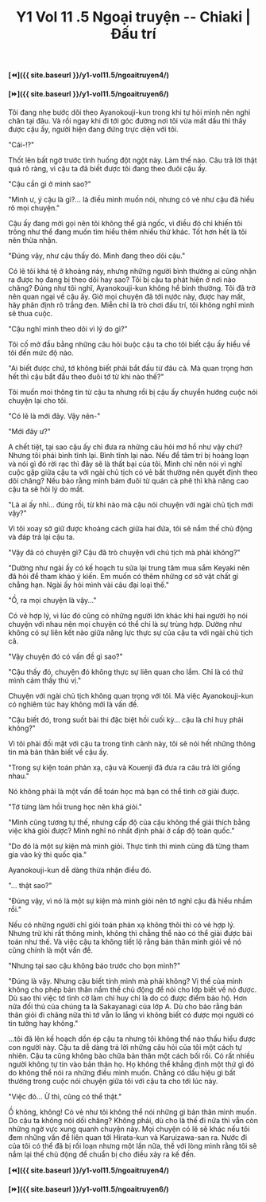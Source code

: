 ﻿---
layout: post
title: Y1 Vol 11 .5 Ngoại truyện -- Chiaki | Đấu trí
permalink: /y1-vol11.5/ngoaitruyen5/
---

**[⏪]({{ site.baseurl }}/y1-vol11.5/ngoaitruyen4/)**

**[⏩]({{ site.baseurl }}/y1-vol11.5/ngoaitruyen6/)**

Tôi đang nhẹ bước dõi theo Ayanokouji-kun trong khi tự hỏi mình nên nghỉ chân tại đâu. Và rồi ngay khi đi tới góc đường nơi tôi vừa mất dấu thì thấy được cậu ấy, người hiện đang đứng trực diện với tôi.

"Cái-!?"

Thốt lên bất ngờ trước tình huống đột ngột này. Làm thế nào. Câu trả lời thật quá rõ ràng, vì cậu ta đã biết được tôi đang theo đuôi cậu ấy.

"Cậu cần gì ở mình sao?"

"Mình ư, ý cậu là gì?... là điều mình muốn nói, nhưng có vẻ như cậu đã hiểu rõ mọi chuyện."

Cậu ấy đang mời gọi nên tôi không thể giả ngốc, vì điều đó chỉ khiến tôi trông như thể đang muốn tìm hiểu thêm nhiều thứ khác. Tốt hơn hết là tôi nên thừa nhận.

"Đúng vậy, như cậu thấy đó. Mình đang theo dõi cậu."

Có lẽ tôi khá tệ ở khoảng này, nhưng những người bình thường ai cũng nhận ra được họ đang bị theo dõi hay sao? Tôi bị cậu ta phát hiện ở nơi nào chăng? Đúng như tôi nghĩ, Ayanokouji-kun không hề bình thường. Tôi đã trở nên quan ngại về cậu ấy. Giờ mọi chuyện đã tới nước này, được hay mất, hãy phân định rõ trắng đen. Miễn chỉ là trò chơi đấu trí, tôi không nghĩ mình sẽ thua cuộc.

"Cậu nghĩ mình theo dõi vì lý do gì?"

Tôi cố mở đầu bằng những câu hỏi buộc cậu ta cho tôi biết cậu ấy hiểu về tôi đến mức độ nào.

"Ai biết được chứ, tớ không biết phải bắt đầu từ đâu cả. Mà quan trọng hơn hết thì cậu bắt đầu theo đuôi tớ từ khi nào thế?"

Tôi muốn moi thông tin từ cậu ta nhưng rồi bị cậu ấy chuyển hướng cuộc nói chuyện lại cho tôi.

"Có lẽ là mới đây. Vậy nên-"

"Mới đây ư?"

A chết tiệt, tại sao cậu ấy chỉ đưa ra những câu hỏi mơ hồ như vậy chứ? Nhưng tôi phải bình tĩnh lại. Bình tĩnh lại nào. Nếu để tâm trí bị hoảng loạn và nói gì đó rời rạc thì đây sẽ là thất bại của tôi. Mình chỉ nên nói vì nghĩ cuộc gặp giữa cậu ta với ngài chủ tịch có vẻ bất thường nên quyết định theo dõi chăng? Nếu bảo rằng mình bám đuôi từ quán cà phê thì khả năng cao cậu ta sẽ hỏi lý do mất.

"Là ai ấy nhỉ... đúng rồi, từ khi nào mà cậu nói chuyện với ngài chủ tịch mới vậy?"

Vì tôi xoay sở giữ được khoảng cách giữa hai đứa, tôi sẽ nắm thế chủ động và đáp trả lại cậu ta.

"Vậy đã có chuyện gì? Cậu đã trò chuyện với chủ tịch mà phải không?"

"Dường như ngài ấy có kế hoạch tu sửa lại trung tâm mua sắm Keyaki nên đã hỏi để tham khảo ý kiến. Em muốn có thêm những cơ sở vật chất gì chẳng hạn. Ngài ấy hỏi mình vài câu đại loại thế."

"Ồ, ra mọi chuyện là vậy..."

Có vẻ hợp lý, vì lúc đó cũng có những người lớn khác khi hai người họ nói chuyện với nhau nên mọi chuyện có thể chỉ là sự trùng hợp. Dường như không có sự liên kết nào giữa năng lực thực sự của cậu ta với ngài chủ tịch cả.

"Vậy chuyện đó có vấn đề gì sao?"

"Cậu thấy đó, chuyện đó không thực sự liên quan cho lắm. Chỉ là có thứ mình cảm thấy thú vị."

Chuyện với ngài chủ tịch không quan trọng với tôi. Mà việc Ayanokouji-kun có nghiêm túc hay không mới là vấn đề.

"Cậu biết đó, trong suốt bài thi đặc biệt hồi cuối kỳ... cậu là chỉ huy phải không?"

Vì tôi phải đối mặt với cậu ta trong tình cảnh này, tôi sẽ nói hết những thông tin mà bản thân biết về cậu ấy.

"Trong sự kiện toán phản xạ, cậu và Kouenji đã đưa ra câu trả lời giống nhau."

Nó không phải là một vấn đề toán học mà bạn có thể tình cờ giải được.

"Tớ từng làm hồi trung học nên khá giỏi."

"Mình cũng tương tự thế, nhưng cấp độ của cậu không thể giải thích bằng việc khá giỏi được? Mình nghĩ nó nhất định phải ở cấp độ toàn quốc."

"Do đó là một sự kiện mà mình giỏi. Thực tình thì mình cũng đã từng tham gia vào kỳ thi quốc qia."

Ayanokouji-kun dễ dàng thừa nhận điều đó.

"... thật sao?"

"Đúng vậy, vì nó là một sự kiện mà mình giỏi nên tớ nghĩ cậu đã hiểu nhầm rồi."

Nếu có những người chỉ giỏi toán phản xạ không thôi thì có vẻ hợp lý. Nhưng trừ khi rất thông minh, không thì chẳng thể nào có thể giải được bài toán như thế. Và việc cậu ta không tiết lộ rằng bản thân mình giỏi về nó cũng chính là một vấn đề.

"Nhưng tại sao cậu không báo trước cho bọn mình?"

"Đúng là vậy. Nhưng cậu biết tính mình mà phải không? Vị thế của mình không cho phép bản thân nắm thế chủ động để nói cho lớp biết về nó được. Dù sao thì việc tớ tình cờ làm chỉ huy chỉ là do có được điểm bảo hộ. Hơn nữa đối thủ của chúng ta là Sakayanagi của lớp A. Dù cho bảo rằng bản thân giỏi đi chăng nữa thì tớ vẫn lo lắng vì không biết có được mọi người có tin tưởng hay không."

...tôi đã lên kế hoạch dồn ép cậu ta nhưng tôi không thể nào thấu hiểu được con người này. Cậu ta dễ dàng trả lời những câu hỏi của tôi một cách tự nhiên. Cậu ta cũng không bào chữa bản thân một cách bối rối. Có rất nhiều người không tự tin vào bản thân họ. Họ không thể khẳng định một thứ gì đó do không thể nói ra những điều mình muốn. Chẳng có dấu hiệu gì bất thường trong cuộc nói chuyện giữa tôi với cậu ta cho tới lúc này.

"Việc đó... Ừ thì, cũng có thể thật."

Ồ không, không! Có vẻ như tôi không thể nói những gì bản thân mình muốn. Do cậu ta không nói dối chăng? Không phải, dù cho là thế đi nữa thì vẫn còn những ngờ vực xung quanh chuyện này. Mọi chuyện có lẽ sẽ khác nếu tôi đem những vấn đề liên quan tới Hirata-kun và Karuizawa-san ra. Nước đi của tôi có thể đã bị rối loạn nhưng một lần nữa, thề với lòng mình rằng tôi sẽ nắm lại thế chủ động để chuẩn bị cho điều xảy ra kế đến.

**[⏪]({{ site.baseurl }}/y1-vol11.5/ngoaitruyen4/)**

**[⏩]({{ site.baseurl }}/y1-vol11.5/ngoaitruyen6/)**
